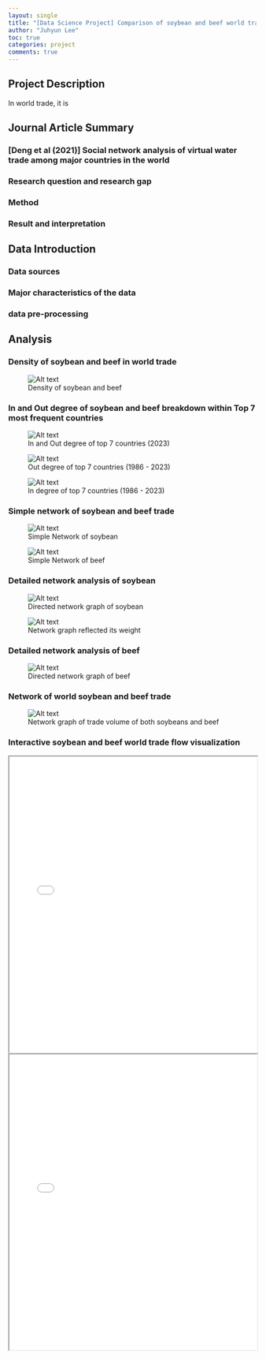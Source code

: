 ```yaml
---
layout: single
title: "[Data Science Project] Comparison of soybean and beef world trade social network analysis usingnetworkx in python"
author: "Juhyun Lee"
toc: true
categories: project
comments: true
---
```

## Project Description

In world trade, it is 

## Journal Article Summary
### [Deng et al (2021)] Social network analysis of virtual water trade among major countries in the world

### Research question and research gap 

### Method

### Result and interpretation

## Data Introduction

### Data sources

### Major characteristics of the data 

### data pre-processing

## Analysis
### Density of soybean and beef in world trade

<figure>
    <img src="/assets/density.png" alt="Alt text" />
    <figcaption>Density of soybean and beef</figcaption>
</figure>

### In and Out degree of soybean and beef breakdown within Top 7 most frequent countries

<figure>
    <img src="/assets/bar_in_out_degree.png" alt="Alt text" />
    <figcaption>In and Out degree of top 7 countries (2023)</figcaption>
</figure>

<figure>
    <img src="/assets/Out_degree.png" alt="Alt text" />
    <figcaption>Out degree of top 7 countries (1986 - 2023)</figcaption>
</figure>

<figure>
    <img src="/assets/In_degree.png" alt="Alt text" />
    <figcaption>In degree of top 7 countries (1986 - 2023)</figcaption>
</figure>


### Simple network of soybean and beef trade

<figure>
    <img src="/assets/Network_of_soybean.png" alt="Alt text" />
    <figcaption>Simple Network of soybean</figcaption>
</figure>

<figure>
    <img src="/assets/Network_of_beef.png" alt="Alt text" />
    <figcaption>Simple Network of beef</figcaption>
</figure>

### Detailed network analysis of soybean

<figure>
    <img src="/assets/arf_of_soybeans.png" alt="Alt text" />
    <figcaption>Directed network graph of soybean</figcaption>
</figure>

<figure>
    <img src="/assets/Trade_volume_of_soybeans.png" alt="Alt text" />
    <figcaption>Network graph reflected its weight</figcaption>
</figure>



### Detailed network analysis of beef

<figure>
    <img src="/assets/arf_of_Beef.png" alt="Alt text" />
    <figcaption>Directed network graph of beef</figcaption>
</figure>



### Network of world soybean and beef trade
<figure>
    <img src="/assets/TradeVolume of soybeans and beef.png" alt="Alt text" />
    <figcaption>Network graph of trade volume of both soybeans and beef</figcaption>
</figure>

### Interactive soybean and beef world trade flow visualization

<iframe src="/assets/soybean_trade_map.html" width="100%" height="600px"></iframe>

<iframe src="/assets/beef_trade_map.html" width="100%" height="600px"></iframe>
